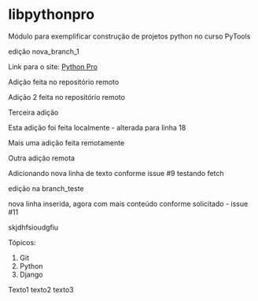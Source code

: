 # libpythonpro
Módulo para exemplificar construção de projetos python no curso PyTools

edição nova_branch_1

Link para o site: [Python Pro](https://www.dev.pro.br/)

Adição feita no repositório remoto

Adição 2 feita no repositório remoto

Terceira adição

Esta adição foi feita localmente - alterada para linha 18

Mais uma adição feita remotamente

Outra adição remota

Adicionando nova linha de texto conforme issue #9
testando fetch

edição na branch_teste

nova linha inserida, agora com mais conteúdo conforme solicitado - issue #11

skjdhfsioudgfiu

Tópicos:
1. Git
2. Python
3. Django

Texto1
texto2
texto3